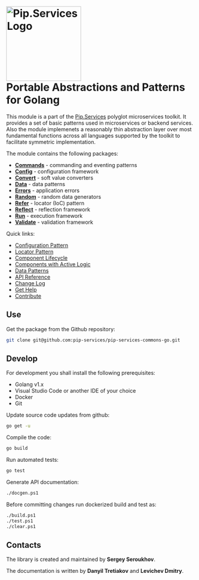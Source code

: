 # <img src="https://uploads-ssl.webflow.com/5ea5d3315186cf5ec60c3ee4/5edf1c94ce4c859f2b188094_logo.svg" alt="Pip.Services Logo" width="200"> <br/> Portable Abstractions and Patterns for Golang

This module is a part of the [Pip.Services](http://pip.services.org) polyglot microservices toolkit.
It provides a set of basic patterns used in microservices or backend services.
Also the module implemenets a reasonably thin abstraction layer over most fundamental functions across
all languages supported by the toolkit to facilitate symmetric implementation.

The module contains the following packages:

- [**Commands**](https://godoc.org/github.com/pip-services3-go/pip-services3-commons-go/commands) - commanding and eventing patterns
- [**Config**](https://godoc.org/github.com/pip-services3-go/pip-services3-commons-go/config) - configuration framework
- [**Convert**](https://godoc.org/github.com/pip-services3-go/pip-services3-commons-go/convert) - soft value converters
- [**Data**](https://godoc.org/github.com/pip-services3-go/pip-services3-commons-go/data) - data patterns
- [**Errors**](https://godoc.org/github.com/pip-services3-go/pip-services3-commons-go/errors) - application errors
- [**Random**](https://godoc.org/github.com/pip-services3-go/pip-services3-commons-go/random) - random data generators
- [**Refer**](https://godoc.org/github.com/pip-services3-go/pip-services3-commons-go/refer) - locator (IoC) pattern
- [**Reflect**](https://godoc.org/github.com/pip-services3-go/pip-services3-commons-go/reflect) - reflection framework
- [**Run**](https://godoc.org/github.com/pip-services3-go/pip-services3-commons-go/run) - execution framework
- [**Validate**](https://godoc.org/github.com/pip-services3-go/pip-services3-commons-go/validate) - validation framework

<a name="links"></a> Quick links:

* [Configuration Pattern](https://www.pipservices.org/recipies/configuration) 
* [Locator Pattern](https://www.pipservices.org/recipies/references)
* [Component Lifecycle](https://www.pipservices.org/recipies/component-lifecycle)
* [Components with Active Logic](https://www.pipservices.org/recipies/active-logic)
* [Data Patterns](https://www.pipservices.org/recipies/memory-persistence)
* [API Reference](https://godoc.org/github.com/pip-services3-go/pip-services3-commons-go)
* [Change Log](CHANGELOG.md)
* [Get Help](https://www.pipservices.org/community/help)
* [Contribute](https://www.pipservices.org/community/contribute)


## Use

Get the package from the Github repository:
```bash
git clone git@github.com:pip-services/pip-services-commons-go.git
```

## Develop

For development you shall install the following prerequisites:
* Golang v1.x
* Visual Studio Code or another IDE of your choice
* Docker
* Git

Update source code updates from github:
```bash
go get -u
```

Compile the code:
```bash
go build
```

Run automated tests:
```bash
go test
```

Generate API documentation:
```bash
./docgen.ps1
```

Before committing changes run dockerized build and test as:
```bash
./build.ps1
./test.ps1
./clear.ps1
```

## Contacts

The library is created and maintained by **Sergey Seroukhov**.

The documentation is written by **Danyil Tretiakov** and **Levichev Dmitry**.
